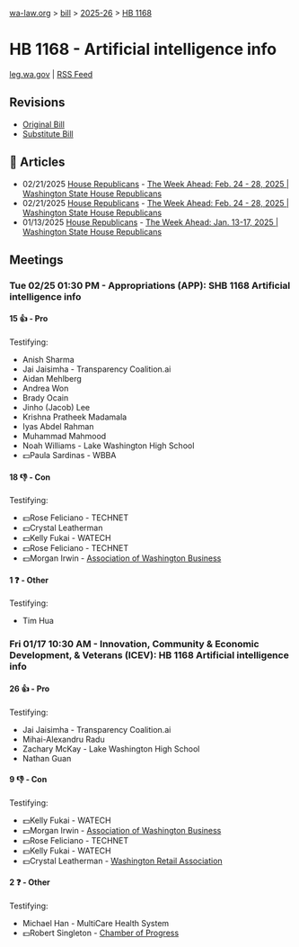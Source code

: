 [wa-law.org](/) > [bill](/bill/) > [2025-26](/bill/2025-26/) > [HB 1168](/bill/2025-26/hb/1168/)

# HB 1168 - Artificial intelligence info
[leg.wa.gov](https://app.leg.wa.gov/billsummary?BillNumber=1168&Year=2025&Initiative=false) | [RSS Feed](./rss.xml)

## Revisions
* [Original Bill](1/)
* [Substitute Bill](S/)

## 📰 Articles
* 02/21/2025 [House Republicans](/org/house_republicans/) - [The Week Ahead: Feb. 24 - 28, 2025 | Washington State House Republicans](http://houserepublicans.wa.gov/week/the-week-ahead-feb-24-28-2025/#:~:text=HB%201168)
* 02/21/2025 [House Republicans](/org/house_republicans/) - [The Week Ahead: Feb. 24 - 28, 2025 | Washington State House Republicans](https://houserepublicans.wa.gov/week/the-week-ahead-feb-24-28-2025/#:~:text=HB%201168)
* 01/13/2025 [House Republicans](/org/house_republicans/) - [The Week Ahead: Jan. 13-17, 2025 | Washington State House Republicans](https://houserepublicans.wa.gov/week/the-week-ahead-jan-13-17-2025/#:~:text=HB%201168)

## Meetings
### Tue 02/25 01:30 PM - Appropriations (APP): SHB 1168 Artificial intelligence info
#### 15 👍 - Pro
Testifying:
* Anish Sharma
* Jai Jaisimha - Transparency Coalition.ai
* Aidan Mehlberg
* Andrea Won
* Brady Ocain
* Jinho (Jacob) Lee
* Krishna Pratheek Madamala
* Iyas Abdel Rahman
* Muhammad Mahmood
* Noah Williams - Lake Washington High School
* 💵Paula Sardinas - WBBA

#### 18 👎 - Con
Testifying:
* 💵Rose Feliciano - TECHNET
* 💵Crystal Leatherman
* 💵Kelly Fukai - WATECH
* 💵Rose Feliciano - TECHNET
* 💵Morgan Irwin - [Association of Washington Business](/org/association_of_washington_business/)

#### 1 ❓ - Other
Testifying:
* Tim Hua

### Fri 01/17 10:30 AM - Innovation, Community & Economic Development, & Veterans (ICEV): HB 1168 Artificial intelligence info
#### 26 👍 - Pro
Testifying:
* Jai Jaisimha - Transparency Coalition.ai
* Mihai-Alexandru Radu
* Zachary McKay - Lake Washington High School
* Nathan Guan

#### 9 👎 - Con
Testifying:
* 💵Kelly Fukai - WATECH
* 💵Morgan Irwin - [Association of Washington Business](/org/association_of_washington_business/)
* 💵Rose Feliciano - TECHNET
* 💵Kelly Fukai - WATECH
* 💵Crystal Leatherman - [Washington Retail Association](/org/washington_retail_association/)

#### 2 ❓ - Other
Testifying:
* Michael Han - MultiCare Health System
* 💵Robert Singleton - [Chamber of Progress](/org/chamber_of_progress/)
